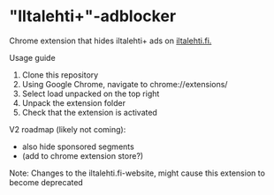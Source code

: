 <h1>"Iltalehti+"-adblocker</h1>

<p>Chrome extension that hides iltalehti+ ads on <a href="https://www.iltalehti.fi/">iltalehti.fi.</a></p>

Usage guide

1. Clone this repository
2. Using Google Chrome, navigate to chrome://extensions/
3. Select load unpacked on the top right
4. Unpack the extension folder
5. Check that the extension is activated

V2 roadmap (likely not coming):

- also hide sponsored segments
- (add to chrome extension store?)

Note: Changes to the iltalehti.fi-website, might cause this extension to become deprecated
